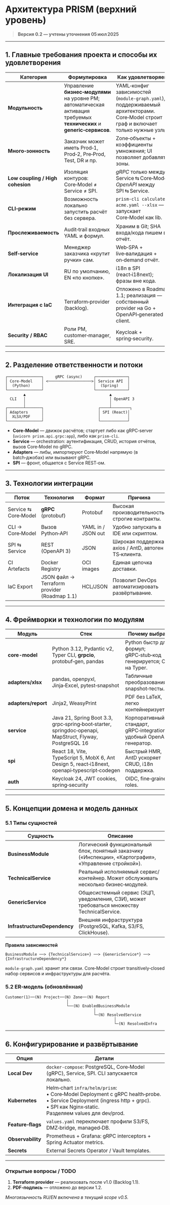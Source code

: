 # Архитектура PRISM (верхний уровень)

> **Версия 0.2 — учтены уточнения 05 июл 2025**

---

## 1. Главные требования проекта и способы их удовлетворения

| Категория                        | Формулировка                                                                                                            | Как удовлетворяем                                                                                                                   |
| -------------------------------- | ----------------------------------------------------------------------------------------------------------------------- | ----------------------------------------------------------------------------------------------------------------------------------- |
| **Модульность**                  | Управление **бизнес‑модулями** на уровне PM; автоматическая активация требуемых **технических** и **generic‑сервисов**. | YAML‑конфиг зависимостей (`module‑graph.yaml`), поддерживаемый архитекторами. Core‑Model строит граф и включает только нужные узлы. |
| **Много‑зонность**               | Заказчик может иметь Prod‑1, Prod‑2, Pre‑Prod, Test, DR и пр.                                                           | Zone‑объекты + коэффициенты умножения; UI позволяет добавлять зоны.                                                                 |
| **Low coupling / High cohesion** | Изоляция контуров: Core‑Model ≠ Service ≠ SPI.                                                                          | *gRPC* только между Service ⇆ Core‑Model; *OpenAPI* между SPI ⇆ Service.                                                            |
| **CLI‑режим**                    | Возможность локально запустить расчёт без сервера.                                                                      | `prism-cli calculate acme.yaml --xlsx` — запускает Core‑Model как lib.                                                              |
| **Прослеживаемость**             | Audit‑trail входных YAML и формул.                                                                                      | Храним в Git; SHA входа/кода пишем в отчёт.                                                                                         |
| **Self‑service**                 | Менеджер заказчика «крутит ручки» сам.                                                                                  | Web‑SPA + live‑валидация + on‑demand отчёт.                                                                                         |
| **Локализация UI**               | RU по умолчанию, EN «по кнопке».                                                                                        | i18n в SPI (react‑i18next); фразы вне кода.                                                                                         |
| **Интеграция с IaC**             | Terraform‑provider (backlog).                                                                                           | Отложено в Roadmap 1.1; реализация — собственный provider на Go + OpenAPI‑generated client.                                         |
| **Security / RBAC**              | Роли PM, customer‑manager, SRE.                                                                                         | Keycloak + spring‑security.                                                                                                         |

---

## 2. Разделение ответственности и потоки

```
┌───────────────┐     gRPC (async)     ┌──────────────┐
│ Core‑Model    │ <───────────────────>│ Service API  │
│  (Python)     │                      │  (Spring)    │
└───────────────┘                      └──────────────┘
        ▲                                     ▲
  CLI   │                                     │ OpenAPI 3
        │                                     │
┌───────┴───────┐                        ┌────┴────────┐
│ Adapters      │                        │ SPI (React)│
│  XLSX/PDF     │                        │            │
└───────────────┘                        └────────────┘
```

* **Core‑Model** — движок расчётов; стартует либо как gRPC‑server (`uvicorn prism.api.grpc:app`), либо как `prism-cli`.
* **Service** — orchestration: аутентификация, CRUD, история отчётов, вызов Core‑Model по gRPC.
* **Adapters** — либы, импортируют Core‑Model напрямую (в batch‑джобах) или вызывают gRPC.
* **SPI** — фронт, общается с Service REST‑ом.

---

## 3. Технологии интеграции

| Поток                | Технология                                   | Формат             | Причина                                             |
| -------------------- | -------------------------------------------- | ------------------ | --------------------------------------------------- |
| Service ⇆ Core‑Model | **gRPC** (protobuf)                          | Protobuf           | Высокая производительность, строгие контракты.      |
| CLI → Core‑Model     | Вызов Python‑API                             | YAML in / JSON out | Удобно запускать в IDE или скриптом.                |
| SPI ⇆ Service        | REST (OpenAPI 3)                             | JSON               | Широкая поддержка axios / AntD, автоген TS‑клиента. |
| CI Artefacts         | Docker Registry                              | OCI images         | Единая цепочка доставки.                            |
| IaC Export           | JSON файл → Terraform provider (Roadmap 1.1) | HCL/JSON           | Позволит DevOps автоматизировать развёртывание.     |

---

## 4. Фреймворки и технологии по модулям

| Модуль              | Стек                                                                                                    | Почему выбран                                                        |
| ------------------- | ------------------------------------------------------------------------------------------------------- | -------------------------------------------------------------------- |
| **core-model**      | Python 3.12, Pydantic v2, Typer CLI, **grpcio**, protobuf‑gen, pandas                                   | Python быстр для формул; gRPC‑stub‑код генерируется; CLI на Typer.   |
| **adapters/xlsx**   | pandas, openpyxl, Jinja‑Excel, pytest‑snapshot                                                          | Табличные преобразования + snapshot‑тесты.                           |
| **adapters/report** | Jinja2, WeasyPrint                                                                                      | PDF без LaTeX, легко контейнеризуется.                               |
| **service**         | Java 21, Spring Boot 3.3, grpc‑spring‑boot‑starter, springdoc‑openapi, MapStruct, Flyway, PostgreSQL 16 | Корпоративный стандарт, gRPC‑integration, удобный OpenAPI генератор. |
| **spi**             | React 18, Vite, TypeScript 5, MobX 6, Ant Design 5, react‑i18next, openapi‑typescript‑codegen           | Быстрый HMR, AntD ускоряет CRUD, i18n поддержка.                     |
| **auth**            | Keycloak 24, JWT cookies, spring‑security                                                               | OIDC, fine‑grained roles.                                            |

---

## 5. Концепции домена и модель данных

### 5.1 Типы сущностей

| Сущность                     | Описание                                                                                                |
| ---------------------------- | ------------------------------------------------------------------------------------------------------- |
| **BusinessModule**           | Логический функциональный блок, понятный заказчику («Инспекции», «Картография», «Управление стройкой»). |
| **TechnicalService**         | Реальный исполняемый сервис/контейнер. Может обслуживать несколько бизнес‑модулей.                      |
| **GenericService**           | Общесистемный сервис (ЭЦП, уведомления, СЗИ), может требоваться множеству TechnicalService.             |
| **InfrastructureDependency** | Внешняя инфраструктура (PostgreSQL, Kafka, S3/FS, ClickHouse).                                          |

**Правила зависимостей**

```
BusinessModule ──> {TechnicalService+} ──> {GenericService*} ──> {InfrastructureDependency*}
```

`module‑graph.yaml` хранит эти связи. Core‑Model строит transitively‑closed набор сервисов и инфраструктуры для расчёта.

### 5.2 ER‑модель (обновлённая)

```
Customer(1)──(N) Project──(N) Zone──(N) Report
                           │
                           └──(N) EnabledBusinessModule
                                       │
                                       └─(N) ResolvedService
                                                │
                                                └─(N) ResolvedInfra
```

---

## 6. Конфигурирование и развёртывание

| Опция             | Детали                                                                                                                                                                                     |
| ----------------- | ------------------------------------------------------------------------------------------------------------------------------------------------------------------------------------------ |
| **Local Dev**     | `docker‑compose`: PostgreSQL, Core‑Model (gRPC), Service, SPI. CLI запускается локально.                                                                                                   |
| **Kubernetes**    | Helm‑chart `infra/helm/prism`:<br>• Core‑Model Deployment с gRPC health‑probe.<br>• Service Deployment (ingress http + grpc).<br>• SPI как Nginx‑static.<br>Разделяем values для dev/prod. |
| **Feature‑flags** | `values.yaml` переключает профили S3/FS, DMZ‑bridge, managed‑DB.                                                                                                                           |
| **Observability** | Prometheus + Grafana: gRPC interceptors + Spring Actuator metrics.                                                                                                                         |
| **Secrets**       | External Secrets Operator / Vault templates.                                                                                                                                               |

---

### Открытые вопросы / TODO

1. **Terraform provider** — реализовать после v1.0 (Backlog 1.1).
2. **PDF‑подпись** — отложено до версии 1.2.

*Многоязычность RU/EN включена в текущий scope v0.5.*
